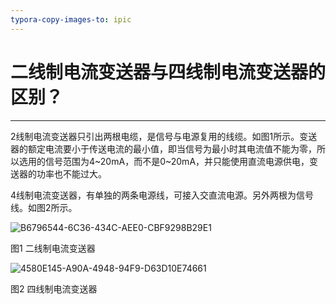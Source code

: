 ```yaml
---
typora-copy-images-to: ipic
---
```


# 二线制电流变送器与四线制电流变送器的区别？

---

2线制电流变送器只引出两根电缆，是信号与电源复用的线缆。如图1所示。变送器的额定电流要小于传送电流的最小值，即当信号为最小时其电流值不能为零，所以选用的信号范围为4~20mA，而不是0~20mA，并只能使用直流电源供电，变送器的功率也不能过大。

4线制电流变送器，有单独的两条电源线，可接入交直流电源。另外两根为信号线。如图2所示。

![B6796544-6C36-434C-AEE0-CBF9298B29E1](http://ttss.oss-cn-beijing.aliyuncs.com/2017-10-03-B6796544-6C36-434C-AEE0-CBF9298B29E1.png)

图1 二线制电流变送器

![4580E145-A90A-4948-94F9-D63D10E74661](http://ttss.oss-cn-beijing.aliyuncs.com/2017-10-03-4580E145-A90A-4948-94F9-D63D10E74661.png)

图2 四线制电流变送器



